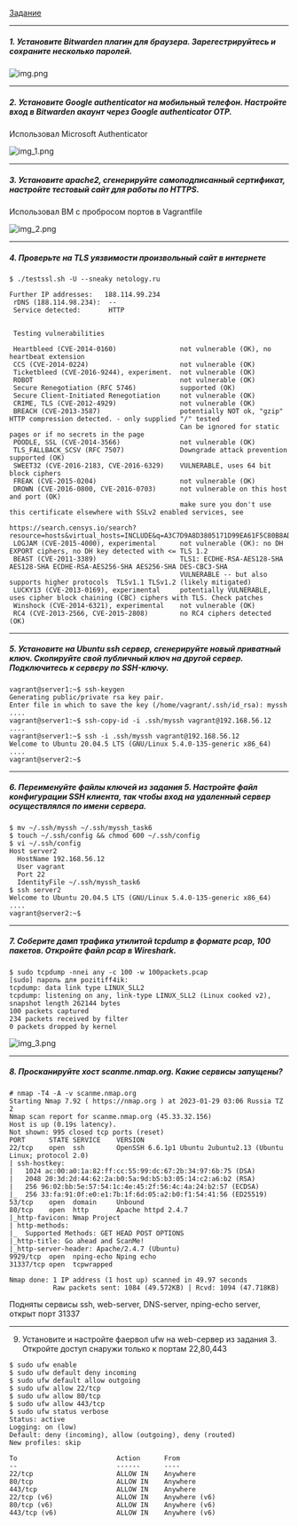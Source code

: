 [Задание](https://github.com/netology-code/sysadm-homeworks/blob/devsys10/03-sysadmin-09-security/README.md)

---
##### 1. Установите Bitwarden плагин для браузера. Зарегестрируйтесь и сохраните несколько паролей.

![img.png](img.png)

---

##### 2. Установите Google authenticator на мобильный телефон. Настройте вход в Bitwarden акаунт через Google authenticator OTP.

Использовал Microsoft Authenticator

![img_1.png](img_1.png)

---
##### 3. Установите apache2, сгенерируйте самоподписанный сертификат, настройте тестовый сайт для работы по HTTPS.

Использовал ВМ с пробросом портов в Vagrantfile

![img_2.png](img_2.png)

---
##### 4. Проверьте на TLS уязвимости произвольный сайт в интернете

```shell
$ ./testssl.sh -U --sneaky netology.ru

Further IP addresses:   188.114.99.234
 rDNS (188.114.98.234):  --
 Service detected:       HTTP


 Testing vulnerabilities

 Heartbleed (CVE-2014-0160)                not vulnerable (OK), no heartbeat extension
 CCS (CVE-2014-0224)                       not vulnerable (OK)
 Ticketbleed (CVE-2016-9244), experiment.  not vulnerable (OK)
 ROBOT                                     not vulnerable (OK)
 Secure Renegotiation (RFC 5746)           supported (OK)
 Secure Client-Initiated Renegotiation     not vulnerable (OK)
 CRIME, TLS (CVE-2012-4929)                not vulnerable (OK)
 BREACH (CVE-2013-3587)                    potentially NOT ok, "gzip" HTTP compression detected. - only supplied "/" tested
                                           Can be ignored for static pages or if no secrets in the page
 POODLE, SSL (CVE-2014-3566)               not vulnerable (OK)
 TLS_FALLBACK_SCSV (RFC 7507)              Downgrade attack prevention supported (OK)
 SWEET32 (CVE-2016-2183, CVE-2016-6329)    VULNERABLE, uses 64 bit block ciphers
 FREAK (CVE-2015-0204)                     not vulnerable (OK)
 DROWN (CVE-2016-0800, CVE-2016-0703)      not vulnerable on this host and port (OK)
                                           make sure you don't use this certificate elsewhere with SSLv2 enabled services, see
                                           https://search.censys.io/search?resource=hosts&virtual_hosts=INCLUDE&q=A3C7D9A8D3805171D99EA61F5C80B8ADF49B93BA21EBB492D78512BA254E90A5
 LOGJAM (CVE-2015-4000), experimental      not vulnerable (OK): no DH EXPORT ciphers, no DH key detected with <= TLS 1.2
 BEAST (CVE-2011-3389)                     TLS1: ECDHE-RSA-AES128-SHA AES128-SHA ECDHE-RSA-AES256-SHA AES256-SHA DES-CBC3-SHA
                                           VULNERABLE -- but also supports higher protocols  TLSv1.1 TLSv1.2 (likely mitigated)
 LUCKY13 (CVE-2013-0169), experimental     potentially VULNERABLE, uses cipher block chaining (CBC) ciphers with TLS. Check patches
 Winshock (CVE-2014-6321), experimental    not vulnerable (OK)
 RC4 (CVE-2013-2566, CVE-2015-2808)        no RC4 ciphers detected (OK)
```

---
##### 5. Установите на Ubuntu ssh сервер, сгенерируйте новый приватный ключ. Скопируйте свой публичный ключ на другой сервер. Подключитесь к серверу по SSH-ключу.

```shell
vagrant@server1:~$ ssh-keygen
Generating public/private rsa key pair.
Enter file in which to save the key (/home/vagrant/.ssh/id_rsa): myssh
....
vagrant@server1:~$ ssh-copy-id -i .ssh/myssh vagrant@192.168.56.12
....
vagrant@server1:~$ ssh -i .ssh/myssh vagrant@192.168.56.12
Welcome to Ubuntu 20.04.5 LTS (GNU/Linux 5.4.0-135-generic x86_64)
....
vagrant@server2:~$
```

---
##### 6. Переименуйте файлы ключей из задания 5. Настройте файл конфигурации SSH клиента, так чтобы вход на удаленный сервер осуществлялся по имени сервера.

```shell
$ mv ~/.ssh/myssh ~/.ssh/myssh_task6
$ touch ~/.ssh/config && chmod 600 ~/.ssh/config
$ vi ~/.ssh/config
Host server2
  HostName 192.168.56.12
  User vagrant
  Port 22
  IdentityFile ~/.ssh/myssh_task6
$ ssh server2
Welcome to Ubuntu 20.04.5 LTS (GNU/Linux 5.4.0-135-generic x86_64)
....
vagrant@server2:~$
```

---
##### 7. Соберите дамп трафика утилитой tcpdump в формате pcap, 100 пакетов. Откройте файл pcap в Wireshark.

```shell
$ sudo tcpdump -nnei any -c 100 -w 100packets.pcap
[sudo] пароль для pozitiff4ik:
tcpdump: data link type LINUX_SLL2
tcpdump: listening on any, link-type LINUX_SLL2 (Linux cooked v2), snapshot length 262144 bytes
100 packets captured
234 packets received by filter
0 packets dropped by kernel
```

![img_3.png](img_3.png)

---
##### 8. Просканируйте хост scanme.nmap.org. Какие сервисы запущены?

```shell
# nmap -T4 -A -v scanme.nmap.org
Starting Nmap 7.92 ( https://nmap.org ) at 2023-01-29 03:06 Russia TZ 2
Nmap scan report for scanme.nmap.org (45.33.32.156)
Host is up (0.19s latency).
Not shown: 995 closed tcp ports (reset)
PORT      STATE SERVICE    VERSION
22/tcp    open  ssh        OpenSSH 6.6.1p1 Ubuntu 2ubuntu2.13 (Ubuntu Linux; protocol 2.0)
| ssh-hostkey: 
|   1024 ac:00:a0:1a:82:ff:cc:55:99:dc:67:2b:34:97:6b:75 (DSA)
|   2048 20:3d:2d:44:62:2a:b0:5a:9d:b5:b3:05:14:c2:a6:b2 (RSA)
|   256 96:02:bb:5e:57:54:1c:4e:45:2f:56:4c:4a:24:b2:57 (ECDSA)
|_  256 33:fa:91:0f:e0:e1:7b:1f:6d:05:a2:b0:f1:54:41:56 (ED25519)
53/tcp    open  domain     Unbound
80/tcp    open  http       Apache httpd 2.4.7
|_http-favicon: Nmap Project
| http-methods: 
|_  Supported Methods: GET HEAD POST OPTIONS
|_http-title: Go ahead and ScanMe!
|_http-server-header: Apache/2.4.7 (Ubuntu)
9929/tcp  open  nping-echo Nping echo
31337/tcp open  tcpwrapped

Nmap done: 1 IP address (1 host up) scanned in 49.97 seconds
           Raw packets sent: 1084 (49.572KB) | Rcvd: 1094 (47.718KB)
```
Подняты сервисы ssh, web-server, DNS-server, nping-echo server, открыт порт 31337

---

9. Установите и настройте фаервол ufw на web-сервер из задания 3. Откройте доступ снаружи только к портам 22,80,443

```shell
$ sudo ufw enable
$ sudo ufw default deny incoming
$ sudo ufw default allow outgoing
$ sudo ufw allow 22/tcp
$ sudo ufw allow 80/tcp
$ sudo ufw allow 443/tcp
$ sudo ufw status verbose
Status: active
Logging: on (low)
Default: deny (incoming), allow (outgoing), deny (routed)
New profiles: skip

To                         Action      From
--                         ------      ----
22/tcp                     ALLOW IN    Anywhere
80/tcp                     ALLOW IN    Anywhere
443/tcp                    ALLOW IN    Anywhere
22/tcp (v6)                ALLOW IN    Anywhere (v6)
80/tcp (v6)                ALLOW IN    Anywhere (v6)
443/tcp (v6)               ALLOW IN    Anywhere (v6)